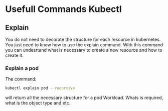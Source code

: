 # Usefull Commands Kubectl

## Explain

You do not need to decorate the structure for each resource in kubernetes. You just need to know how to use the explain command. With this command you can undesrtand what is necessary to create a new resource and how to create it. 

### Explain a pod

The command:

```sh
kubectl explain pod --recursive
```

will return all the necessary structure for a pod Workload. Whats is required, what is the object type and etc.